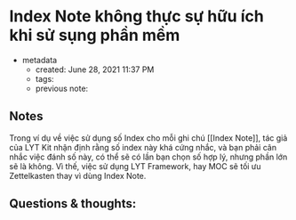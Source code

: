 # Index Note không thực sự hữu ích khi sử sụng phần mềm

- metadata
	- created: June 28, 2021 11:37 PM
	- tags:
	- previous note:

## Notes
Trong ví dụ về việc sử dụng số Index cho mỗi ghi chú [[Index Note]], tác giả của LYT Kit nhận định rằng số index này khá cứng nhắc, và bạn phải cân nhắc việc đánh số này, có thể sẽ có lần bạn chọn số hợp lý, nhưng phần lớn sẽ là không. Vì thế, việc sử dụng LYT Framework, hay MOC sẽ tối ưu Zettelkasten thay vì dùng Index Note.

## Questions & thoughts:

